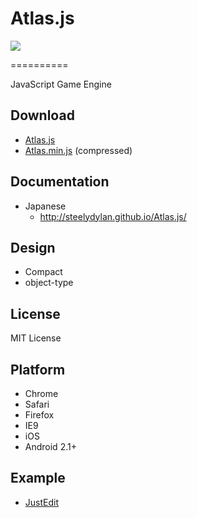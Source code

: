 Atlas.js
==========

<img src="https://raw.github.com/steelydylan/Atlas.js/master/logo.png"></img>

==========

JavaScript Game Engine


Download
--------

- [Atlas.js](https://raw.github.com/steelydylan/Atlas.js/master/Atlas.js)
- [Atlas.min.js](https://raw.github.com/steelydylan/Atlas.js/master/Atlas.min.js) (compressed)


Documentation
-------------

- Japanese
    - <http://steelydylan.github.io/Atlas.js/>


Design
------

- Compact
- object-type

## License
MIT License

Platform
--------

- Chrome
- Safari
- Firefox
- IE9 
- iOS
- Android 2.1+



Example
-----
- [JustEdit](http://jsdo.it/steelydylan/wFeW)



